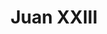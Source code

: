 ---
title: "Juan XXIII"
url: /santiago-de-veraguas/juan-xxiii-avenida-central/
shop: supermercado
---